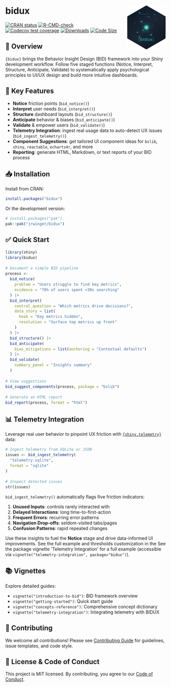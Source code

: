 
<!-- README.md is generated from README.Rmd. Please edit that file -->

# bidux <a href="https://github.com/jrwinget/bid-framework"><img src="man/figures/logo.png" align="right" height="138" /></a>

<!-- badges: start -->

[![CRAN
status](https://www.r-pkg.org/badges/version/bidux)](https://cran.r-project.org/package=bidux)
[![R-CMD-check](https://github.com/jrwinget/bidux/actions/workflows/R-CMD-check.yaml/badge.svg)](https://github.com/jrwinget/bidux/actions/workflows/R-CMD-check.yaml)
[![Codecov test
coverage](https://codecov.io/gh/jrwinget/bidux/graph/badge.svg)](https://app.codecov.io/gh/jrwinget/bidux)
[![Downloads](https://cranlogs.r-pkg.org/badges/bidux)](https://cranlogs.r-pkg.org/badges/bidux)
[![Code
Size](https://img.shields.io/github/languages/code-size/jrwinget/bidux)](https://github.com/jrwinget/bidux)
<!-- badges: end -->

## 📖 Overview

`{bidux}` brings the Behavior Insight Design (BID) framework into your
Shiny development workflow. Follow five staged functions (Notice,
Interpret, Structure, Anticipate, Validate) to systematically apply
psychological principles to UI/UX design and build more intuitive
dashboards.

## 🚀 Key Features

- **Notice** friction points (`bid_notice()`)
- **Interpret** user needs (`bid_interpret()`)
- **Structure** dashboard layouts (`bid_structure()`)
- **Anticipate** behavior & biases (`bid_anticipate()`)
- **Validate** & empower users (`bid_validate()`)
- **Telemetry Integration**: ingest real usage data to auto-detect UX
  issues (`bid_ingest_telemetry()`)
- **Component Suggestions**: get tailored UI component ideas for
  `bslib`, `shiny`, `reactable`, `echarts4r`, and more
- **Reporting**: generate HTML, Markdown, or text reports of your BID
  process

## 📥 Installation

Install from CRAN:

``` r
install.packages("bidux")
```

Or the development version:

``` r
# install.packages("pak")
pak::pak("jrwinget/bidux")
```

## ✅ Quick Start

``` r
library(shiny)
library(bidux)

# Document a simple BID pipeline
process <-
  bid_notice(
    problem = "Users struggle to find key metrics",
    evidence = "70% of users spent >30s searching"
  ) |>
  bid_interpret(
    central_question = "Which metrics drive decisions?",
    data_story = list(
      hook = "Key metrics hidden",
      resolution = "Surface top metrics up front"
    )
  ) |>
  bid_structure() |>
  bid_anticipate(
    bias_mitigations = list(anchoring = "Contextual defaults")
  ) |>
  bid_validate(
    summary_panel = "Insights summary"
  )

# View suggestions
bid_suggest_components(process, package = "bslib")

# Generate an HTML report
bid_report(process, format = "html")
```

## 📊 Telemetry Integration

Leverage real user behavior to pinpoint UX friction with
[`{shiny.telemetry}`](https://github.com/Appsilon/shiny.telemetry) data:

``` r
# Ingest telemetry from SQLite or JSON
issues <- bid_ingest_telemetry(
  "telemetry.sqlite",
  format = "sqlite"
)

# Inspect detected issues
str(issues)
```

`bid_ingest_telemetry()` automatically flags five friction indicators:

1.  **Unused Inputs**: controls rarely interacted with
2.  **Delayed Interactions**: long time-to-first-action
3.  **Frequent Errors**: recurring error patterns
4.  **Navigation Drop-offs**: seldom-visited tabs/pages
5.  **Confusion Patterns**: rapid repeated changes

Use these insights to fuel the **Notice** stage and drive data-informed
UI improvements. See the full example and thresholds customization in
the See the package vignette 'Telemetry Integration' for a full example
(accessible via `vignette("telemetry-integration", package="bidux")`).

## 📚 Vignettes

Explore detailed guides:

- `vignette("introduction-to-bid")`: BID framework overview
- `vignette("getting-started")`: Quick start guide
- `vignette("concepts-reference")`: Comprehensive concept dictionary
- `vignette("telemetry-integration")`: Integrating telemetry with BIDUX

## 🤝 Contributing

We welcome all contributions! Please see [Contributing
Guide](https://github.com/jrwinget/bidux/blob/main/.github/CONTRIBUTING.md)
for guidelines, issue templates, and code style.

## 📜 License & Code of Conduct

This project is MIT licensed. By contributing, you agree to our [Code of
Conduct](https://github.com/jrwinget/bidux/blob/main/.github/CODE_OF_CONDUCT.md).
